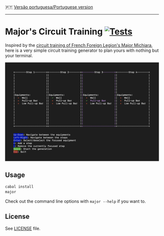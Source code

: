 :portugal: [Versão portuguesa/Portuguese version](README.md)
***

# Major's Circuit Training [![Tests](https://github.com/TheLusitanianKing/MajorTraining/actions/workflows/tests.yml/badge.svg)](https://github.com/TheLusitanianKing/MajorTraining/actions/workflows/tests.yml)

Inspired by the [circuit training of French Foreign Legion's Major Michiara](https://www.youtube.com/watch?v=wcitMZdgYIA), here is a very simple circuit training generator to plan yours with nothing but your terminal.

![Preview dark terminal](preview.png)

## Usage
```bash
cabal install
major
```

Check out the command line options with `major --help` if you want to.

## License
See [LICENSE](LICENSE) file.
